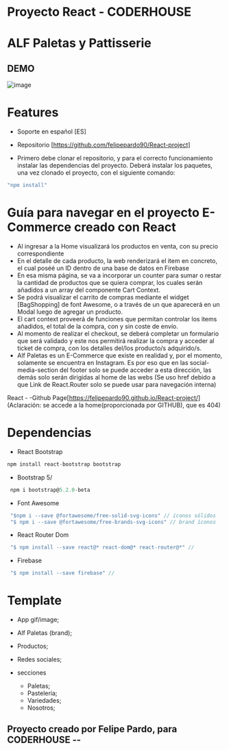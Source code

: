 <h1>Proyecto React - CODERHOUSE</h1>

# ALF Paletas y Pattisserie

## DEMO

![image](https://github.com/felipepardo90/React-project/blob/main/src/components/Images/AlfPaletas.gif?raw=true)


# Features

- Soporte en español [ES]
- Repositorio [https://github.com/felipepardo90/React-project]

- Primero debe clonar el repositorio, y para el correcto funcionamiento instalar las dependencias del proyecto.
Deberá instalar los paquetes, una vez clonado el proyecto, con el siguiente comando:

```js
"npm install"
```

# Guía para navegar en el proyecto E-Commerce creado con React
- Al ingresar a la Home visualizará los productos en venta, con su precio correspondiente
- En el detalle de cada producto, la web renderizará el item en concreto, el cual poséé un ID dentro de una base de datos en Firebase
- En esa misma página, se va a incorporar un counter para sumar o restar la cantidad de productos que se quiera comprar, los cuales serán añadidos a un array del componente Cart Context.
- Se podrá visualizar el carrito de compras mediante el widget [BagShopping] de font Awesome, o a través de un <Link> que aparecerá en un Modal luego de agregar un producto.
- El cart context proveerá de funciones que permitan controlar los items añadidos, el total de la compra, con y sin coste de envío.
- Al momento de realizar el checkout, se deberá completar un formulario que será validado y este nos permitirá realizar la compra y acceder al ticket de compra, con los detalles del/los producto/s adquirido/s.
- Alf Paletas es un E-Commerce que existe en realidad y, por el momento, solamente se encuentra en Instagram. Es por eso que en las social-media-section del footer solo se puede acceder a esta dirección, las demás solo serán dirigidas al home de las webs (Se uso href debido a que Link de React.Router solo se puede usar para navegación interna)

React - -Github Page[https://felipepardo90.github.io/React-project/]
(Aclaración: se accede a la home(proporcionada por GITHUB), que es 404)

# Dependencias
- React Bootstrap
```js
npm install react-bootstrap bootstrap
```
- Bootstrap 5/
```js
 npm i bootstrap@5.2.0-beta
```
- Font Awesome
```js
 "$npm i --save @fortawesome/free-solid-svg-icons" // íconos sólidos
 "$ npm i --save @fortawesome/free-brands-svg-icons" // brand íconos
```
- React Router Dom
```js
 "$ npm install --save react@* react-dom@* react-router@*" //
```
- Firebase
```js
 "$ npm install --save firebase" //
```

# Template

- App gif/image;
- Alf Paletas (brand);
- Productos;
- Redes sociales;

- secciones
  - Paletas;
  - Pastelería;
  - Variedades;
  - Nosotros;
  
 ## Proyecto creado por Felipe Pardo, para CODERHOUSE -- 



